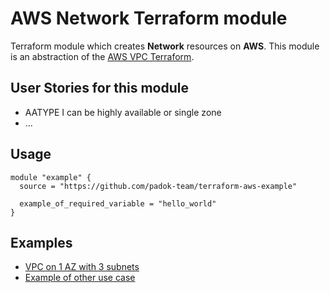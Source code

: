 # AWS Network Terraform module

Terraform module which creates **Network** resources on **AWS**. This module is an abstraction of the [AWS VPC Terraform](https://github.com/terraform-aws-modules/terraform-aws-vpc).

## User Stories for this module

- AATYPE I can be highly available or single zone
- ...

## Usage

```hcl
module "example" {
  source = "https://github.com/padok-team/terraform-aws-example"

  example_of_required_variable = "hello_world"
}
```

## Examples

- [VPC on 1 AZ with 3 subnets](examples/vpc_1_az_3_subnets/main.tf)
- [Example of other use case](examples/example_of_other_use_case/main.tf)

<!-- BEGIN_TF_DOCS -->
<!-- END_TF_DOCS -->
